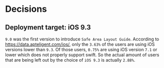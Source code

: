 
Decisions
==

Deployment target: iOS 9.3
--

`9.0` was the first version to introduce `Safe Area Layout Guide`.
According to https://data.apteligent.com/ios/, only the `3.63%` of the users are using iOS
versions lower than `9.3`. Of those users, `0.75%` are using iOS version `7.1` or lower which 
does not properly support swift. So the actual amount of users that are being left out by the
choice of `iOS 9.3` is actually `2.88%`.
